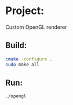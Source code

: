 # Project: 
Custom OpenGL renderer


## Build:
```bash
cmake -configure .
sudo make all
```
## Run:
```bash
./opengl
```
